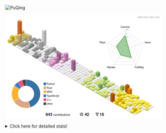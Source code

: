 ![PuQing](https://user-images.githubusercontent.com/27223114/171565019-9a56fae6-b08b-421f-99db-7e830da42371.png)

![](./profile-3d-contrib/profile-season-animate.svg)

<details>
<summary>Click here for detailed stats!</summary>

<!--START_SECTION:waka-->
![Lines of code](https://img.shields.io/badge/From%20Hello%20World%20I%27ve%20Written-1.4%20million%20lines%20of%20code-blue)

**🐱 My GitHub Data** 

> 📦 413.2 kB Used in GitHub's Storage 
 > 
> 🏆 711 Contributions in the Year 2024
 > 
> 🚫 Not Opted to Hire
 > 
> 📜 61 Public Repositories 
 > 
> 🔑 30 Private Repositories 
 > 
**I'm an Early 🐤** 

```text
🌞 Morning                528 commits         ██░░░░░░░░░░░░░░░░░░░░░░░   06.79 % 
🌆 Daytime                3370 commits        ███████████░░░░░░░░░░░░░░   43.32 % 
🌃 Evening                1732 commits        ██████░░░░░░░░░░░░░░░░░░░   22.26 % 
🌙 Night                  2150 commits        ███████░░░░░░░░░░░░░░░░░░   27.63 % 
```


📊 **This Week I Spent My Time On** 

```text
💬 Programming Languages: 
Browsing                 13 hrs 26 mins      ██████████░░░░░░░░░░░░░░░   38.30 % 
Searching                5 hrs 50 mins       ████░░░░░░░░░░░░░░░░░░░░░   16.66 % 
GitHubing                5 hrs 33 mins       ████░░░░░░░░░░░░░░░░░░░░░   15.85 % 
Python                   3 hrs 27 mins       ██░░░░░░░░░░░░░░░░░░░░░░░   09.87 % 
Fish Touching            1 hr 49 mins        █░░░░░░░░░░░░░░░░░░░░░░░░   05.19 % 

🔥 Editors: 
Chrome                   27 hrs 26 mins      ████████████████████░░░░░   78.24 % 
VS Code                  5 hrs 57 mins       ████░░░░░░░░░░░░░░░░░░░░░   16.99 % 
fish                     1 hr 40 mins        █░░░░░░░░░░░░░░░░░░░░░░░░   04.78 % 

💻 Operating System: 
Mac                      29 hrs 17 mins      █████████████████████░░░░   83.51 % 
WSL                      3 hrs 23 mins       ██░░░░░░░░░░░░░░░░░░░░░░░   09.67 % 
Linux                    2 hrs 23 mins       ██░░░░░░░░░░░░░░░░░░░░░░░   06.82 % 
```


<!--END_SECTION:waka-->
</details>
